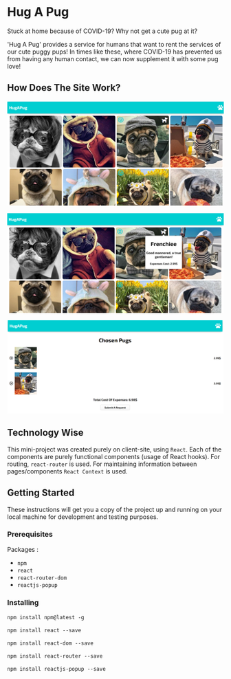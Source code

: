 # Hug A Pug

Stuck at home because of COVID-19? Why not get a cute pug at it?

'Hug A Pug' provides a service for humans that want to rent the services of our cute puggy pups! In times like these, where COVID-19 has prevented us from having any human contact, we can now supplement it with some pug love!
## How Does The Site Work?

![Choose the pug you want to rent his services by clicking the left upper button (heart emoji)](examples/example1.png)

![Each of the pugs has a 'more info' popup with a short explanation and the cost of his/hers expenses ](examples/example2.png)

![Clicking on the paw icon on the header leads to the 'cart' page where the pugs you chose appear and the total expenses cost. You can now submit a request or edit the 'cart' to your wishing](examples/example3.png)
## Technology Wise

This mini-project was created purely on client-site, using `React`. 
Each of the components are purely functional components (usage of React hooks).
For routing, `react-router` is used. 
For maintaining information between pages/components `React Context` is used.



## Getting Started

These instructions will get you a copy of the project up and running on your local machine for development and testing purposes.
### Prerequisites
Packages :
* `npm`
* `react`
* `react-router-dom`
* `reactjs-popup`
### Installing
```
npm install npm@latest -g
```
``` 
npm install react --save
```
```
npm install react-dom --save
```
```
npm install react-router --save
```
```
npm install reactjs-popup --save
```